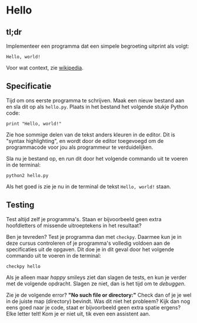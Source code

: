 # Hello

## tl;dr

Implementeer een programma dat een simpele begroeting uitprint als volgt:

	Hello, world!

Voor wat context, zie [wikipedia](https://nl.wikipedia.org/wiki/Hello_world_(programma)).

## Specificatie

Tijd om ons eerste programma te schrijven. Maak een nieuw bestand aan en sla dit op als `hello.py`. Plaats in het bestand het volgende stukje Python code:

	print "Hello, world!"

Zie hoe sommige delen van de tekst anders kleuren in de editor. Dit is "syntax highlighting", en wordt door de editor toegevoegd om de programmacode voor jou als programmeur te verduidelijken.

Sla nu je bestand op, en *run* dit door het volgende commando uit te voeren in de terminal:

	python2 hello.py

Als het goed is zie je nu in de terminal de tekst `Hello, world!` staan.

## Testing

Test altijd zelf je programma's. Staan er bijvoorbeeld geen extra hoofdletters of missende uitroeptekens in het resultaat?

Ben je tevreden? Test je programma dan met `checkpy`. Daarmee kun je in deze cursus controleren of je programma's volledig voldoen aan de specificaties uit de opgaven. Dit doe je in dit geval door het volgende commando uit te voeren in de terminal:

	checkpy hello

Als je alleen maar *happy* smileys ziet dan slagen de tests, en kun je verder met de volgende opdracht. Slagen ze niet, dan is het tijd om te *debuggen*.

Zie je de volgende error? **"No such file or directory:"** Check dan of je je wel in de juiste map (directory) bevindt. Was dit niet het probleem? Kijk dan nog eens goed naar je code, staat er bijvoorbeeld geen extra spatie ergens? Elke letter telt! Kom je er niet uit, tik even een assistent aan.
